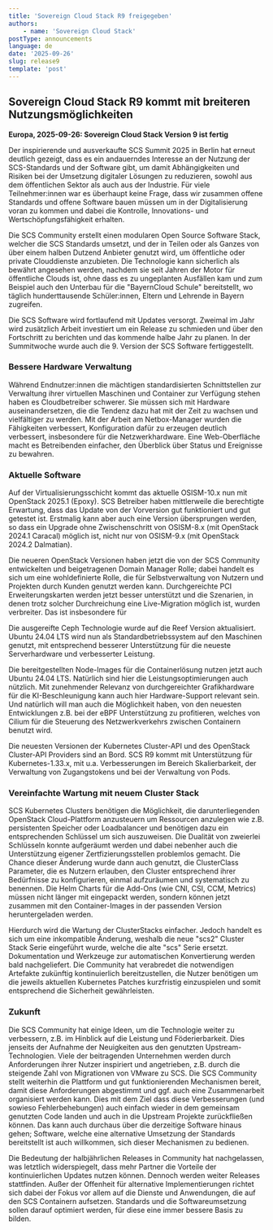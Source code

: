 ```yaml
---
title: 'Sovereign Cloud Stack R9 freigegeben'
authors:
    - name: 'Sovereign Cloud Stack'
postType: announcements
language: de
date: '2025-09-26'
slug: release9
template: 'post'
---
```


## Sovereign Cloud Stack R9 kommt mit breiteren Nutzungsmöglichkeiten

**Europa, 2025-09-26: Sovereign Cloud Stack Version 9 ist fertig**

Der inspirierende und ausverkaufte SCS Summit 2025 in Berlin hat erneut
deutlich gezeigt, dass es ein andauerndes Interesse an der Nutzung der
SCS-Standards und der Software gibt, um damit Abhängigkeiten und Risiken
bei der Umsetzung digitaler Lösungen zu reduzieren, sowohl aus dem
öffentlichen Sektor als auch aus der Industrie. Für viele Teilnehmer:innen
war es überhaupt keine Frage, dass wir zusammen offene Standards und
offene Software bauen müssen um in der Digitalisierung voran zu kommen
und dabei die Kontrolle, Innovations- und Wertschöpfungsfähigkeit erhalten.

Die SCS Community erstellt einen modularen Open Source Software Stack, welcher
die SCS Standards umsetzt, und der in Teilen oder als Ganzes von über einem
halben Dutzend Anbieter genutzt wird, um öffentliche oder private Clouddienste
anzubieten. Die Technologie kann sicherlich als bewährt angesehen werden, nachdem
sie seit Jahren der Motor für öffentliche Clouds ist, ohne dass es zu ungeplanten
Ausfällen kam und zum Beispiel auch den Unterbau für die "BayernCloud Schule"
bereitstellt, wo täglich hunderttausende Schüler:innen, Eltern und Lehrende in Bayern
zugreifen.

Die SCS Software wird fortlaufend mit Updates versorgt. Zweimal im Jahr
wird zusätzlich Arbeit investiert um ein Release zu schmieden und über den
Fortschritt zu berichten und das kommende halbe Jahr zu planen. In der
Summitwoche wurde auch die 9. Version der SCS Software fertiggestellt.

### Bessere Hardware Verwaltung

Während Endnutzer:innen die mächtigen standardisierten Schnittstellen zur Verwaltung
ihrer virtuellen Maschinen und Container zur Verfügung stehen haben es
Cloudbetreiber schwerer. Sie müssen sich mit Hardware auseinandersetzen, die die
Tendenz dazu hat mit der Zeit zu wachsen und vielfältiger zu werden. Mit der
Arbeit am Netbox-Manager wurden die Fähigkeiten verbessert, Konfiguration dafür
zu erzeugen deutlich verbessert, insbesondere für die Netzwerkhardware. Eine
Web-Oberfläche macht es Betreibenden einfacher, den Überblick über Status und
Ereignisse zu bewahren.

### Aktuelle Software

Auf der Virtualisierungsschicht kommt das aktuelle OSISM-10.x nun mit
OpenStack 2025.1 (Epoxy). SCS Betreiber haben mittlerweile die berechtigte
Erwartung, dass das Update von der Vorversion gut funktioniert und gut
getestet ist. Erstmalig kann aber auch eine Version übersprungen werden,
so dass ein Upgrade ohne Zwischenschritt von OSISM-8.x (mit OpenStack 2024.1
Caracal) möglich ist, nicht nur von OSISM-9.x (mit OpenStack 2024.2 Dalmatian).

Die neueren OpenStack Versionen haben jetzt die von der SCS Community
entwickelten und beigetragenen Domain Manager Rolle; dabei handelt es sich um
eine wohldefinierte Rolle, die für Selbstverwaltung von Nutzern und Projekten
durch Kunden genutzt werden kann. Durchgereichte PCI Erweiterungskarten werden
jetzt besser unterstützt und die Szenarien, in denen trotz solcher Durchreichung
eine Live-Migration möglich ist, wurden verbreiter. Das ist insbesondere für

Die ausgereifte Ceph Technologie wurde auf die Reef Version aktualisiert.
Ubuntu 24.04 LTS wird nun als Standardbetriebssystem auf den Maschinen
genutzt, mit entsprechend besserer Unterstützung für die neueste Serverhardware
und verbesserter Leistung.

Die bereitgestellten Node-Images für die Containerlösung nutzen jetzt auch
Ubuntu 24.04 LTS. Natürlich sind hier die Leistungsoptimierungen auch nützlich.
Mit zunehmender Relevanz von durchgereichter Grafikhardware für die
KI-Beschleunigung kann auch hier Hardware-Support relevant sein. Und natürlich
will man auch die Möglichkeit haben, von den neuesten Entwicklungen z.B. bei
der eBPF Unterstützung zu profitieren, welches von Cilium für die
Steuerung des Netzwerkverkehrs zwischen Containern benutzt wird.

Die neuesten Versionen der Kubernetes Cluster-API und des OpenStack
Cluster-API Providers sind an Bord. SCS R9 kommt mit Unterstützung für
Kubernetes-1.33.x, mit u.a. Verbesserungen im Bereich Skalierbarkeit,
der Verwaltung von Zugangstokens und bei der Verwaltung von Pods.

### Vereinfachte Wartung mit neuem Cluster Stack

SCS Kubernetes Clusters benötigen die Möglichkeit, die darunterliegenden
OpenStack Cloud-Plattform anzusteuern um Ressourcen anzulegen wie z.B.
persistenten Speicher oder Loadbalancer und benötigen dazu ein entsprechenden
Schlüssel um sich auszuweisen. Die Dualität von zweierlei Schlüsseln konnte
aufgeräumt werden und dabei nebenher auch die Unterstützung eigener Zertfizierungsstellen
problemlos gemacht. Die Chance dieser Änderung wurde dann auch genutzt, die
ClusterClass Parameter, die es Nutzern erlauben, den Cluster entsprechend
ihrer Bedürfnisse zu konfigurieren, einmal aufzuräumen und systematisch
zu benennen. Die Helm Charts für die Add-Ons (wie CNI, CSI, CCM, Metrics)
müssen nicht länger mit eingepackt werden, sondern können jetzt zusammen mit
den Container-Images in der passenden Version heruntergeladen werden.

Hierdurch wird die Wartung der ClusterStacks einfacher. Jedoch handelt es
sich um eine inkompatible Änderung, weshalb die neue "scs2" Cluster Stack
Serie eingeführt wurde, welche die alte "scs" Serie ersetzt. Dokumentation
und Werkzeuge zur automatischen Konvertierung werden bald nachgeliefert.
Die Community hat verabredet die notwendigen Artefakte zukünftig kontinuierlich
bereitzustellen, die Nutzer benötigen um die jeweils aktuellen Kubernetes
Patches kurzfristig einzuspielen und somit entsprechend die Sicherheit
gewährleisten.

### Zukunft

Die SCS Community hat einige Ideen, um die Technologie weiter zu verbessern,
z.B. im Hinblick auf die Leistung und Föderierbarkeit. Dies jenseits der
Aufnahme der Neuigkeiten aus den genutzten Upstream-Technologien. Viele der
beitragenden Unternehmen werden durch Anforderungen ihrer Nutzer inspiriert und
angetrieben, z.B. durch die steigende Zahl von Migrationen von VMware zu SCS.
Die SCS Community stellt weiterhin die Plattform und gut funktionierenden
Mechanismen bereit, damit diese Anforderungen abgestimmt und ggf. auch eine
Zusammenarbeit organisiert werden kann. Dies mit dem Ziel dass diese
Verbesserungen (und sowieso Fehlerbehebungen) auch einfach wieder in dem
gemeinsam genutzten Code landen und auch in die Upstream Projekte zurückfließen
können.  Das kann auch durchaus über die derzeitige Software hinaus gehen;
Software, welche eine alternative Umsetzung der Standards bereitstellt ist auch
willkommen, sich dieser Mechanismen zu bedienen.

Die Bedeutung der halbjährlichen Releases in Community hat nachgelassen, was
letztlich widerspiegelt, dass mehr Partner die Vorteile der kontinuierlichen
Updates nutzen können. Dennoch werden weiter Releases stattfinden. Außer
der Offenheit für alternative Implementierungen richtet sich dabei der
Fokus vor allem auf die Dienste und Anwendungen, die auf den SCS Containern
aufsetzen. Standards und die Softwareumsetzung sollen darauf optimiert werden,
für diese eine immer bessere Basis zu bilden.
